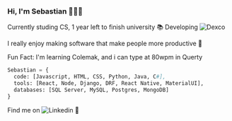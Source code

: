 ### Hi, I'm Sebastian 👋👨‍💻

Currently studing CS, 1 year left to finish university 📚
Developing ![Dexco](dexco.cl) 

I really enjoy making software that make people more productive 🤗

Fun Fact: I'm learning Colemak, and i can type at 80wpm in Querty
```python
Sebastian = {
  code: [Javascript, HTML, CSS, Python, Java, C#],
  tools: [React, Node, Django, DRF, React Native, MaterialUI],
  databases: [SQL Server, MySQL, Postgres, MongoDB]
}
```
Find me on ![Linkedin](https://www.linkedin.com/in/sebastian-nu%C3%B1ez-869553161) 💼

<!--
**Wes137/Wes137** is a ✨ _special_ ✨ repository because its `README.md` (this file) appears on your GitHub profile.

Here are some ideas to get you started:

- 🔭 I’m currently working on ...
- 🌱 I’m currently learning ...
- 👯 I’m looking to collaborate on ...
- 🤔 I’m looking for help with ...
- 💬 Ask me about ...
- 📫 How to reach me: ...
- 😄 Pronouns: ...
- ⚡ Fun fact: ...
-->

